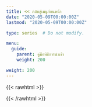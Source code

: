 ```yaml
---
title: << กลับสู่เมนูก่อนหน้า
date: "2020-05-09T00:00:00Z"
lastmod: "2020-05-09T00:00:00Z"

type: series  # Do not modify.

menu:
  guide:
    parent: คู่มือพิธีการนำเข้า 
    weight: 200

weight: 200
---
```

{{< rawhtml >}}
<script> 
 location.replace("/pages/import/")  
</script>
{{< /rawhtml >}}